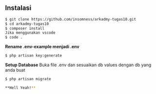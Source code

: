 ## Instalasi
```sh
$ git clone https://github.com/insomness/arkadmy-tugas10.git
$ cd arkadmy-tugas10
$ composer install
Jika menggunakan vscode
$ code .
```

**Rename .env-example menjadi .env**
```sh
$ php artisan key:generate
```
**Setup Database**
Buka file .env dan sesuaikan db values dengan db yang anda buat
```sh
$ php artisan migrate

**Hell Yeah!**
